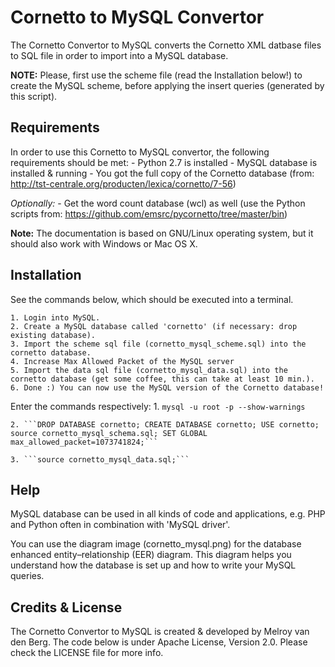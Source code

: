 Cornetto to MySQL Convertor
===========================
The Cornetto Convertor to MySQL converts the Cornetto XML datbase files to SQL file in order to import into a MySQL database.

**NOTE:**
	Please, first use the scheme file (read the Installation below!) to create the MySQL scheme, before applying the insert queries (generated by this script).


Requirements
------------
In order to use this Cornetto to MySQL convertor, the following requirements should be met:
	- Python 2.7 is installed
	- MySQL database is installed & running
	- You got the full copy of the Cornetto database (from: http://tst-centrale.org/producten/lexica/cornetto/7-56)

*Optionally:*
	- Get the word count database (wcl) as well 
		(use the Python scripts from: https://github.com/emsrc/pycornetto/tree/master/bin)

**Note:**
	The documentation is based on GNU/Linux operating system, but it should also work with Windows or Mac OS X.

Installation
------------
See the commands below, which should be executed into a terminal.

	1. Login into MySQL. 
	2. Create a MySQL database called 'cornetto' (if necessary: drop existing database).
	3. Import the scheme sql file (cornetto_mysql_scheme.sql) into the cornetto database.
	4. Increase Max Allowed Packet of the MySQL server
	5. Import the data sql file (cornetto_mysql_data.sql) into the cornetto database (get some coffee, this can take at least 10 min.).
	6. Done :) You can now use the MySQL version of the Cornetto database!

Enter the commands respectively:
	1. ```mysql -u root -p --show-warnings```

	2. ```DROP DATABASE cornetto; CREATE DATABASE cornetto; USE cornetto; source cornetto_mysql_schema.sql; SET GLOBAL max_allowed_packet=1073741824;```

	3. ```source cornetto_mysql_data.sql;```

Help
----
MySQL database can be used in all kinds of code and applications, e.g. PHP and Python often in combination with 'MySQL driver'.

You can use the diagram image (cornetto_mysql.png) for the database enhanced entity–relationship (EER) diagram.
This diagram helps you understand how the database is set up and how to write your MySQL queries.

Credits & License
-----------------
The Cornetto Convertor to MySQL is created & developed by Melroy van den Berg.
The code below is under Apache License, Version 2.0. Please check the LICENSE file for more info.
